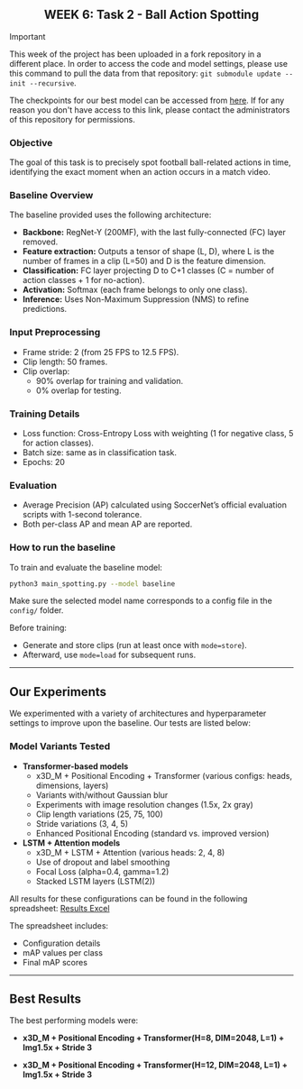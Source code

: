 <h2 align="center">WEEK 6: Task 2 - Ball Action Spotting</h2>

> [!IMPORTANT]
> This week of the project has been uploaded in a fork repository in a different place. In order to access the code and model settings, please use this command to pull the data from that repository: `git submodule update --init --recursive`.
>
> The checkpoints for our best model can be accessed from [here](https://uab-my.sharepoint.com/:f:/g/personal/1599053_uab_cat/Eus6SfAKY_RGjoS-uM5ufsUBZjXiODG4R1lJjJ2lLIqSfg?e=m0yZTM). If for any reason you don't have access to this link, please contact the administrators of this repository for permissions.

### Objective
The goal of this task is to precisely spot football ball-related actions in time, identifying the exact moment when an action occurs in a match video.

### Baseline Overview
The baseline provided uses the following architecture:
- **Backbone:** RegNet-Y (200MF), with the last fully-connected (FC) layer removed.
- **Feature extraction:** Outputs a tensor of shape (L, D), where L is the number of frames in a clip (L=50) and D is the feature dimension.
- **Classification:** FC layer projecting D to C+1 classes (C = number of action classes + 1 for no-action).
- **Activation:** Softmax (each frame belongs to only one class).
- **Inference:** Uses Non-Maximum Suppression (NMS) to refine predictions.

### Input Preprocessing
- Frame stride: 2 (from 25 FPS to 12.5 FPS).
- Clip length: 50 frames.
- Clip overlap:
  - 90% overlap for training and validation.
  - 0% overlap for testing.

### Training Details
- Loss function: Cross-Entropy Loss with weighting (1 for negative class, 5 for action classes).
- Batch size: same as in classification task.
- Epochs: 20

### Evaluation
- Average Precision (AP) calculated using SoccerNet’s official evaluation scripts with 1-second tolerance.
- Both per-class AP and mean AP are reported.

### How to run the baseline
To train and evaluate the baseline model:
```bash
python3 main_spotting.py --model baseline
```
Make sure the selected model name corresponds to a config file in the `config/` folder.

Before training:
- Generate and store clips (run at least once with `mode=store`).
- Afterward, use `mode=load` for subsequent runs.

---

## Our Experiments
We experimented with a variety of architectures and hyperparameter settings to improve upon the baseline. Our tests are listed below:

### Model Variants Tested
- **Transformer-based models**
  - x3D_M + Positional Encoding + Transformer (various configs: heads, dimensions, layers)
  - Variants with/without Gaussian blur
  - Experiments with image resolution changes (1.5x, 2x gray)
  - Clip length variations (25, 75, 100)
  - Stride variations (3, 4, 5)
  - Enhanced Positional Encoding (standard vs. improved version)
- **LSTM + Attention models**
  - x3D_M + LSTM + Attention (various heads: 2, 4, 8)
  - Use of dropout and label smoothing
  - Focal Loss (alpha=0.4, gamma=1.2)
  - Stacked LSTM layers (LSTM(2))

All results for these configurations can be found in the following spreadsheet:
[Results Excel](https://docs.google.com/spreadsheets/d/1QS-sGbw08kukQGOTI67uzOnu0Vh0EJ7M5wPVATYoF_s/edit?usp=sharing)

The spreadsheet includes:
- Configuration details
- mAP values per class
- Final mAP scores

---

## Best Results
The best performing models were:

- **x3D_M + Positional Encoding + Transformer(H=8, DIM=2048, L=1) + Img1.5x + Stride 3**  

- **x3D_M + Positional Encoding + Transformer(H=12, DIM=2048, L=1) + Img1.5x + Stride 3**  




